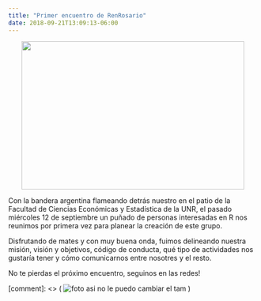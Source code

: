 ```yaml
---
title: "Primer encuentro de RenRosario"
date: 2018-09-21T13:09:13-06:00
---
```


<center>
    <img src="/images/fotoPrimerEncuentro.jpg" width="450" height="300" />
</center>

Con la bandera argentina flameando detrás nuestro en el patio de la Facultad de Ciencias Económicas y Estadística de la UNR, el pasado miércoles 12 de septiembre un puñado de personas interesadas en R nos reunimos por primera vez para planear la creación de este grupo.

Disfrutando de mates y con muy buena onda, fuimos delineando nuestra misión, visión y objetivos, código de conducta, qué tipo de actividades nos gustaría tener y cómo comunicarnos entre nosotres y el resto.

No te pierdas el próximo encuentro, seguinos en las redes!

[comment]: <> ( ![foto](/images/fotoPrimerEncuentro.jpg) asi no le puedo cambiar el tam )

